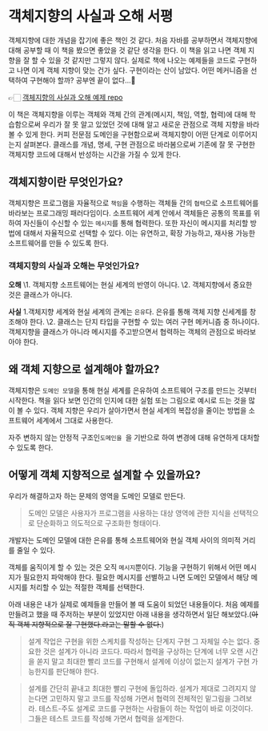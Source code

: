 

# 객체지향의 사실과 오해 서평



객체지향에 대한 개념을 잡기에 좋은 책인 것 같다. 처음 자바를 공부하면서 객체지향에 대해 공부할 때 이 책을 봤으면 좋았을 것 같단 생각을 한다. 이 책을 읽고 나면 객체 지향을 잘 할 수 있을 것 같지만 그렇지 않다. 실제로 책에 나오는 예제들을 코드로 구현하고 나면 이게 객체 지향이 맞는 건가 싶다. 구현이라는 산이 남았다. 어떤 메커니즘을 선택하여 구현해야 할까? 공부엔 끝이 없다...🤪

👉🏻 [객체지향의 사실과 오해 예제 repo](https://github.com/hyejineee/TheEssenceOfObjectOrientation)

이 책은 객체지향을 이루는 객체와 객체 간의 관계(메시지, 책임, 역할, 협력)에 대해 학습함으로써 우리가 잘 못 알고 있었던 것에 대해 알고 새로운 관점으로 객체 지향을 바라볼 수 있게 한다. 커피 전문점 도메인을 구현함으로써 객체지향이 어떤 단계로 이루어지는지 살펴본다. 클래스를 개념, 명세, 구현 관점으로 바라봄으로써 기존에 잘 못 구현한 객체지향 코드에 대해서 반성하는 시간을 가질 수 있게 한다.

## 객체지향이란 무엇인가요?

객체지향은 프로그램을 자율적으로 `책임`을 수행하는 객체들 간의 `협력`으로 소프트웨어를 바라보는 프로그래밍 패러다임이다. 소프트웨어 세계 안에서 객체들은 공통의 목표를 위하여 자신들이 수신할 수 있는 `메시지`를 통해 협력한다. 또한 자신이 메시지를 처리할 방법에 대해서 자율적으로 선택할 수 있다. 이는 유연하고, 확장 가능하고, 재사용 가능한 소프트웨어를 만들 수 있도록 한다.

### 객체지향의 사실과 오해는 무엇인가요?

**오해**
\1. 객체지향 소프트웨어는 현실 세계의 반영이 아니다.
\2. 객체지향에서 중요한 것은 클래스가 아니다.

**사실**
1.객체지향 세계와 현실 세계의 관계는 `은유`다. 은유를 통해 객체 지향 신세계를 창조해야 한다.
\2. 클래스는 단지 타입을 구현할 수 있는 여러 구현 메커니즘 중 하나이다. 객체지향을 클래스가 아니라 메시지를 주고받으면서 협력하는 객체의 관점으로 바라보아야 한다.

## 왜 객체 지향으로 설계해야 할까요?

객체지향은 `도메인 모델`을 통해 현실 세계를 은유하여 소프트웨어 구조를 만드는 것부터 시작한다. 책을 읽다 보면 인간의 인지에 대한 실험 또는 그림으로 예시로 드는 것을 많이 볼 수 있다. 객체 지향은 우리가 살아가면서 현실 세계의 복잡성을 줄이는 방법을 소프트웨어 세계에서 그대로 사용한다.

자주 변하지 않는 안정적 구조인`도메인을 `을 기반으로 하여 변경에 대해 유연하게 대처할 수 있도록 한다.

## 어떻게 객체 지향적으로 설계할 수 있을까요?

우리가 해결하고자 하는 문제의 영역을 도메인 모델로 만든다.

> 도메인 모델은 사용자가 프로그램을 사용하는 대상 영역에 관한 지식을 선택적으로 단순화하고 의도적으로 구조화한 형태이다.

개발자는 도메인 모델에 대한 은유를 통해 소프트웨어와 현실 객체 사이의 의미적 거리를 줄일 수 있다.

객체를 움직이게 할 수 있는 것은 오직 `메시지`뿐이다. 기능을 구현하기 위해서 어떤 메시지가 필요한지 파악해야 한다. 필요한 메시지를 선별하고 나면 도메인 모델에서 해당 메시지를 처리할 수 있는 적절한 객체를 선택한다.

아래 내용은 내가 실제로 예제들을 만들어 볼 때 도움이 되었던 내용들이다. 처음 예제를 만들려고 했을 때 주저하는 부분이 있었지만 아래 내용을 생각하면서 일단 해보았다.(~~아직 객체 지향적으로 잘 구현했다.라고는 말할 수 없다.~~)

> 설계 작업은 구현을 위한 스케치를 작성하는 단계지 구현 그 자체일 수는 없다. 중요한 것은 설계가 아니라 코드다. 따라서 협력을 구상하는 단계에 너무 오랜 시간을 쏟지 말고 최대한 빨리 코드를 구현해서 설계에 이상이 없는지 설계가 구현 가능한지를 판단해야 한다.

> 설계를 간단히 끝내고 최대한 빨리 구현에 돌입하라. 설계가 제대로 그려지지 않는다면 고민하지 말고 코드를 작성해 가면서 협력의 전체적인 밑그림을 그려보라. 테스트-주도 설계로 코드를 구현하는 사람들이 하는 작업이 바로 이것이다. 그들은 테스트 코드를 작성해 가면서 협력을 설계한다.